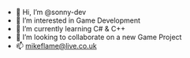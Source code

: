 - 👋 Hi, I’m @sonny-dev
- 👀 I’m interested in Game Development
- 🌱 I’m currently learning C# & C++
- 💞️ I’m looking to collaborate on a new Game Project
- 📫 mikeflame@live.co.uk

<!---
sonny-dev/sonny-dev is a ✨ special ✨ repository because its `README.md` (this file) appears on your GitHub profile.
You can click the Preview link to take a look at your changes.
--->
